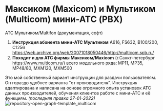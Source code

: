 # Максиком (Maxicom) и Мультиком (Multicom) мини-АТС (PBX)
АТС Мультиком/Multifon (документация, софт)
  
1) **Инструкция абонента мини-АТС Мультиком** A616, FS632, B100/200, C1256 https://web.archive.org/web/20071018050446/http://multicom.spb.ru/
2) **Походит и для АТС фирмы Максиком/Maxicom** (г.Санкт-петербург https://www.multicom.ru/)
всего модельного ряда: MP11, MP35, MP48/80, MXM120, MXM500

Это мой собственный вариант инструкции для раздачи пользователям. Он гораздо удобнее варианта "от производителя".
Инструкция адаптирована и написана на основе огромного опыта установок АТС данных производителей, обучения клиентов работе с мини-АТС и её функциям.
_(последняя правка 27-01-2022)_![repository-open-graph-template_multicom](https://user-images.githubusercontent.com/81390857/151264579-4b9d3375-402b-408b-b2d2-0045c6295094.png)
